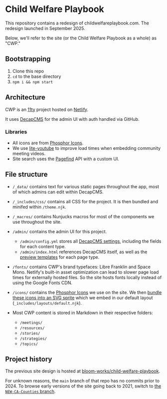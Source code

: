 # Child Welfare Playbook

This repository contains a redesign of childwelfareplaybook.com. The redesign launched in September 2025.

Below, we'll refer to the site (or the Child Welfare Playbook as a whole) as "CWP."

## Bootstrapping

1. Clone this repo
2. `cd` to the base directory
3. `npm i && npm start`

## Architecture

CWP is an [11ty](https://11ty.dev) project hosted on [Netlify](https://www.netlify.com/).

It uses [DecapCMS](http://decapcms.org/) for the admin UI with auth handled via GitHub.

### Libraries

- All icons are from [Phosphor Icons](https://phosphoricons.com/).
- We use [lite-youtube](https://github.com/justinribeiro/lite-youtube) to improve load times when embedding community meeting videos.
- Site search uses the [Pagefind](https://pagefind.app/) API with a custom UI.

## File structure

- `/_data/` contains text for various static pages throughout the app, most of which admins can edit within DecapCMS.
- `/_includes/css/` contains all CSS for the project. It is then bundled and minifed within `/theme.njk`.
- `/_macros/` contains Nunjucks macros for most of the components we use throughout the site.
- `/admin/` contains the admin UI for this project.
  - `/admin/config.yml` stores all [DecapCMS settings](https://decapcms.org/docs/configuration-options/), including the fields for each content type.
  - `/admin/index.html` references DecapCMS itself, as well as the [preview templates](https://decapcms.org/docs/customization/#registerpreviewtemplate) for each page type.
- `/fonts/` contains CWP's brand typefaces: Libre Franklin and Space Mono. Netlify's built-in asset optimization can lead to slower page load times for externally hosted files. So the site hosts fonts locally instead of using the Google Fonts CDN.
- `/icons/` contains the [Phosphor Icons](https://phosphoricons.com/) we use on the site. We then [bundle these icons into an SVG sprite](https://github.com/patrickxchong/eleventy-plugin-svg-sprite) which we embed in our default layout (`_includes/layouts/default.njk`).

- Most CWP content is stored in Markdown in their respective folders:
  - `/meetings/`
  - `/resources/`
  - `/stories/`
  - `/strategies/`
  - `/topics/`


## Project history

The previous site design is hosted at [bloom-works/child-welfare-playbook](https://github.com/bloom-works/child-welfare-playbook).

For unknown reasons, the `main` branch of that repo has no commits prior to 2024. To browse early versions of the site going back to 2021, switch to [the `NEW-CA-Counties` branch](https://github.com/bloom-works/child-welfare-playbook/tree/NEW-CA-Counties).
